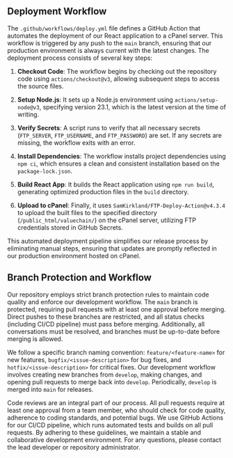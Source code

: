 ## Deployment Workflow

The `.github/workflows/deploy.yml` file defines a GitHub Action that automates the deployment of our React application to a cPanel server. This workflow is triggered by any push to the `main` branch, ensuring that our production environment is always current with the latest changes. The deployment process consists of several key steps:

1. **Checkout Code**: The workflow begins by checking out the repository code using `actions/checkout@v3`, allowing subsequent steps to access the source files.

2. **Setup Node.js**: It sets up a Node.js environment using `actions/setup-node@v3`, specifying version 23.1, which is the latest version at the time of writing.

3. **Verify Secrets**: A script runs to verify that all necessary secrets (`FTP_SERVER`, `FTP_USERNAME`, and `FTP_PASSWORD`) are set. If any secrets are missing, the workflow exits with an error.

4. **Install Dependencies**: The workflow installs project dependencies using `npm ci`, which ensures a clean and consistent installation based on the `package-lock.json`.

5. **Build React App**: It builds the React application using `npm run build`, generating optimized production files in the `build` directory.

6. **Upload to cPanel**: Finally, it uses `SamKirkland/FTP-Deploy-Action@v4.3.4` to upload the built files to the specified directory (`/public_html/valuechain/`) on the cPanel server, utilizing FTP credentials stored in GitHub Secrets.

This automated deployment pipeline simplifies our release process by eliminating manual steps, ensuring that updates are promptly reflected in our production environment hosted on cPanel.

## Branch Protection and Workflow

Our repository employs strict branch protection rules to maintain code quality and enforce our development workflow. The `main` branch is protected, requiring pull requests with at least one approval before merging. Direct pushes to these branches are restricted, and all status checks (including CI/CD pipeline) must pass before merging. Additionally, all conversations must be resolved, and branches must be up-to-date before merging is allowed.

We follow a specific branch naming convention: `feature/<feature-name>` for new features, `bugfix/<issue-description>` for bug fixes, and `hotfix/<issue-description>` for critical fixes. Our development workflow involves creating new branches from `develop`, making changes, and opening pull requests to merge back into `develop`. Periodically, `develop` is merged into `main` for releases.

Code reviews are an integral part of our process. All pull requests require at least one approval from a team member, who should check for code quality, adherence to coding standards, and potential bugs. We use GitHub Actions for our CI/CD pipeline, which runs automated tests and builds on all pull requests. By adhering to these guidelines, we maintain a stable and collaborative development environment. For any questions, please contact the lead developer or repository administrator.
